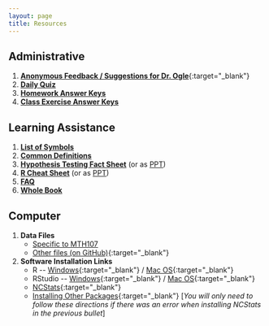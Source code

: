 ```yaml
---
layout: page
title: Resources
---
```


## Administrative
1. [**Anonymous Feedback / Suggestions for Dr. Ogle**](https://www.suggestionox.com/r/TBifTA){:target="_blank"}
1. [**Daily Quiz**](quizzes/)
1. [**Homework Answer Keys**](homework-keys/)
1. [**Class Exercise Answer Keys**](ce-keys/)

## Learning Assistance
1. [**List of Symbols**](symbols)
1. [**Common Definitions**](definitions)
1. [**Hypothesis Testing Fact Sheet**](MTH107-HOcheatsheet.pdf) (or as [PPT](MTH107-HOcheatsheet.ppt))
1. [**R Cheat Sheet**](MTH107-Rcheatsheet.pdf) (or as [PPT](MTH107-Rcheatsheet.pptx))
1. [**FAQ**](FAQ/)
1. [**Whole Book**](../book/IntroStats_noPrint.pdf)

## Computer
1. **Data Files**
    * [Specific to MTH107](data_107)
    * [Other files (on GitHub)](https://github.com/droglenc/NCData){:target="_blank"}
1. **Software Installation Links**
    * R -- [Windows](http://derekogle.com/IFAR/supplements/installations/InstallRWin.html){:target="_blank"} / [Mac OS](http://derekogle.com/IFAR/supplements/installations/InstallRMac.html){:target="_blank"}
    * RStudio -- [Windows](http://derekogle.com/IFAR/supplements/installations/InstallRStudioWin.html){:target="_blank"} / [Mac OS](http://derekogle.com/IFAR/supplements/installations/InstallRStudioMac.html){:target="_blank"}
    * [NCStats](https://github.com/droglenc/NCStats#installation){:target="_blank"}
    * [Installing Other Packages](http://derekogle.com/IFAR/supplements/installations/InstallPackagesRStudio.html){:target="_blank"} [*You will only need to follow these directions if there was an error when installing NCStats in the previous bullet*]
